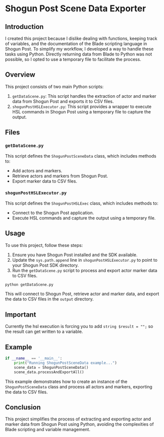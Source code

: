 # Shogun Post Scene Data Exporter

## Introduction

I created this project because I dislike dealing with functions, keeping track of variables, and the documentation of the Blade scripting language in Shogun Post. To simplify my workflow, I developed a way to handle these tasks using Python. Directly returning data from Blade to Python was not possible, so I opted to use a temporary file to facilitate the process.

## Overview

This project consists of two main Python scripts:

1. `getDataScene.py`: This script handles the extraction of actor and marker data from Shogun Post and exports it to CSV files.
2. `shogunPostHSLExecutor.py`: This script provides a wrapper to execute HSL commands in Shogun Post using a temporary file to capture the output.

## Files

### `getDataScene.py`

This script defines the `ShogunPostSceneData` class, which includes methods to:

- Add actors and markers.
- Retrieve actors and markers from Shogun Post.
- Export marker data to CSV files.

### `shogunPostHSLExecutor.py`

This script defines the `ShogunPostHSLExec` class, which includes methods to:

- Connect to the Shogun Post application.
- Execute HSL commands and capture the output using a temporary file.

## Usage

To use this project, follow these steps:

1. Ensure you have Shogun Post installed and the SDK available.
2. Update the `sys.path.append` line in `shogunPostHSLExecutor.py` to point to your Shogun Post SDK directory.
3. Run the `getDataScene.py` script to process and export actor marker data to CSV files.

```bash
python getDataScene.py
```

This will connect to Shogun Post, retrieve actor and marker data, and export the data to CSV files in the `output` directory.

## Important

Currently the hsl execution is forcing you to add ```string $result = "";``` so the result can get written to a variable.

## Example

```python
if __name__ == '__main__':
    print("Running ShogunPostSceneData example...")
    scene_data = ShogunPostSceneData()
    scene_data.processAndExportAll()
```

This example demonstrates how to create an instance of the `ShogunPostSceneData` class and process all actors and markers, exporting the data to CSV files.

## Conclusion

This project simplifies the process of extracting and exporting actor and marker data from Shogun Post using Python, avoiding the complexities of Blade scripting and variable management.
